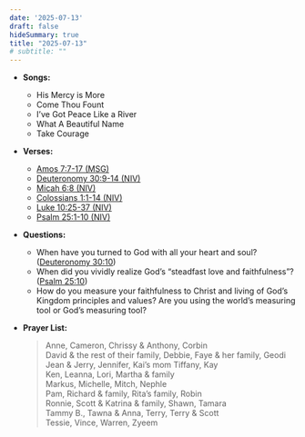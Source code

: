 ```yaml
---
date: '2025-07-13'
draft: false
hideSummary: true
title: "2025-07-13"
# subtitle: ""
---
```


- **Songs:**
  - His Mercy is More
  - Come Thou Fount
  - I’ve Got Peace Like a River
  - What A Beautiful Name
  - Take Courage

- **Verses:**
  - [Amos 7:7-17 (MSG)](https://www.biblegateway.com/passage/?search=Amos+7%3A7-17&version=MSG)
  - [Deuteronomy 30:9-14 (NIV)](https://www.biblegateway.com/passage/?search=Deuteronomy+30%3A9-14&version=NIV)
  - [Micah 6:8 (NIV)](https://www.biblegateway.com/passage/?search=Micah+6%3A8&version=NIV)
  - [Colossians 1:1-14 (NIV)](https://www.biblegateway.com/passage/?search=Colossians+1%3A1-14&version=NIV)
  - [Luke 10:25-37 (NIV)](https://www.biblegateway.com/passage/?search=Luke+10%3A25-37&version=NIV)
  - [Psalm 25:1-10 (NIV)](https://www.biblegateway.com/passage/?search=Psalm+25%3A1-10&version=NIV)

- **Questions:**
  - When have you turned to God with all your heart and soul? ([Deuteronomy 30:10](https://www.biblegateway.com/passage/?search=Deuteronomy+30%3A10&version=NIV))
  - When did you vividly realize God’s “steadfast love and faithfulness”? ([Psalm 25:10](https://www.biblegateway.com/passage/?search=Psalm+25%3A10&version=NIV))
  - How do you measure your faithfulness to Christ and living of God’s Kingdom principles and values? Are you using the world’s measuring tool or God’s measuring tool?

- **Prayer List:**
  > Anne, Cameron, Chrissy & Anthony, Corbin  
  > David & the rest of their family, Debbie, Faye & her family, Geodi  
  > Jean & Jerry, Jennifer, Kai’s mom Tiffany, Kay  
  > Ken, Leanna, Lori, Martha & family  
  > Markus, Michelle, Mitch, Nephle  
  > Pam, Richard & family, Rita’s family, Robin  
  > Ronnie, Scott & Katrina & family, Shawn, Tamara  
  > Tammy B., Tawna & Anna, Terry, Terry & Scott  
  > Tessie, Vince, Warren, Zyeem
